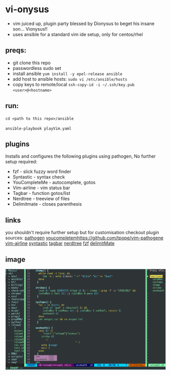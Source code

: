 # vi-onysus

- vim juiced up, plugin party blessed by Dionysus to beget his insane son... Vionysus!!
- uses ansible for a standard vim ide setup, only for centos/rhel

## preqs:

- git clone this repo
- passwordless sudo set 
- install ansible `yum install -y epel-release ansible`
- add host to ansible hosts: `sudo vi /etc/ansible/hosts`
- copy keys to remote/local `ssh-copy-id -i ~/.ssh/key.pub <user>@<hostname>`



## run:

`cd <path to this repo>/ansible`

`ansible-playbook playVim.yaml`

## plugins

Installs and configures the following plugins using pathogen, No further setup required:
- fzf - slick fuzzy word finder
- Syntastic - syntax check
- YouCompleteMe - autocomplete, gotos
- Vim-airline - vim status bar
- Tagbar - function gotos/list
- Nerdtree - treeview of files
- Delimitmate - closes parenthesis


## links

you shouldn't require further setup but for customisation checkout plugin sources:
[pathogen](https://github.com/tpope/vim-pathogen)
[youcompletemhttps://github.com/tpope/vim-pathogene](https://github.com/Valloric/YouCompleteMe)
[vim-airline](https://github.com/vim-syntastic/syntastic)
[syntastic](https://github.com/vim-airline/vim-airline)
[tagbar](https://github.com/majutsushi/tagbar)
[nerdtree](https://github.com/scrooloose/nerdtree)
[fzf](https://github.com/junegunn/fzfe)
[delimitMate](https://github.com/Raimondi/delimitMate)

## image
![title](https://github.com/cmdline-batchelor/test/blob/master/vi.PNG)
